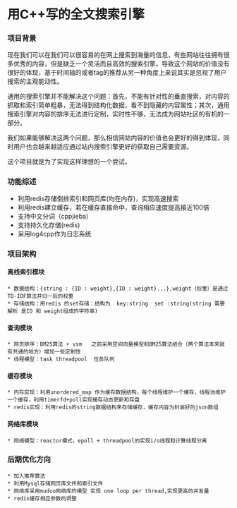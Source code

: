# 用C++写的全文搜索引擎

### 项目背景

现在我们可以在我们可以很容易的在网上搜索到海量的信息，有些网站往往拥有很多优秀的内容，但是缺乏一个灵活而且高效的搜索引擎，导致这个网站的价值没有很好的体现，基于时间轴的或者tag的推荐从另一种角度上来说其实是忽视了用户搜索的主观能动性。

通用的搜索引擎并不能解决这个问题：首先，不能有针对性的垂直搜索，对内容的抓取和索引简单粗暴，无法得到结构化数据，看不到隐藏的内容属性；其次，通用搜索引擎对内容的排序无法进行定制，实时性不够，无法成为网站社区的有机的一部分。

我们如果能够解决这两个问题，那么相信网站内容的价值也会更好的得到体现，同时用户也会越来越适应通过站内搜索引擎更好的获取自己需要资源。


这个项目就是为了实现这样理想的一个尝试。


### 功能综述

*  利用redis存储倒排索引和网页库(均在内存)，实现高速搜索
*  利用redis建立缓存，若在缓存直接命中，查询相应速度提高接近100倍
*  支持中文分词（cppjieba）
*  支持持久化存储(redis)
*  采用log4cpp作为日志系统


### 项目架构

#### 离线索引模块
    * 数据结构：{string : {ID : weight},{ID : weight}...},weight（权重）是通过TD-IDF算法并归一后的权重
    * 存储结构：用redis 的set存储：结构为  key:string  set :string(string 需要解析 是ID 和 weight组成的字符串) 
#### 查询模块
    * 网页排序：BM25算法 + vsm   之前采用空间向量模型和BM25算法结合（两个算法本来就有共通的地方）增加一些定制性
    * 线程模型：task threadpool  任务队列
#### 缓存模块
    * 内存实现：利用unordered_map 作为缓存数据结构，每个线程维护一个缓存，线程池维护一个缓存，利用timerfd+poll实现缓存动态更新和存盘
    * redis实现：利用redis的string数据结构来存储缓存，缓存内容为封装好的json数组
#### 网络库模块
    * 网络模型：reactor模式，epoll + threadpool的实现i/o线程和计算线程分离
### 后期优化方向
    * 加入推荐算法
    * 利用Mysql存储网页库文件和索引文件
    * 网络库采用muduo网络库的模型 实现 one loop per thread,实现更高的并发量
    * redis缓存相应参数的调整


